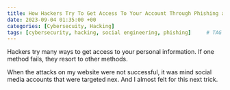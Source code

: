 ```yaml
---
title: How Hackers Try To Get Access To Your Account Through Phishing and Social Engineering
date: 2023-09-04 01:35:00 +00
categories: [Cybersecuity, Hacking]
tags: [cybersecurity, hacking, social engineering, phishing]     # TAG names should always be lowercase
---
```


Hackers try many ways to get access to your personal information. If one method fails, they resort to other methods.

When the attacks on my website were not successful, it was mind social media accounts that were targeted nex. And I almost felt for this next trick.



